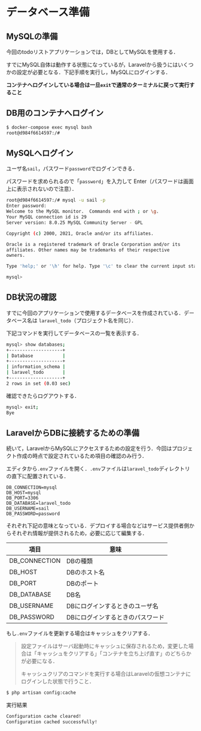 # データベース準備

## MySQLの準備

今回のtodoリストアプリケーションでは，DBとしてMySQLを使用する．

すでにMySQL自体は動作する状態になっているが，Laravelから扱うにはいくつかの設定が必要となる．下記手順を実行し，MySQLにログインする．

**コンテナへログインしている場合は一旦`exit`で通常のターミナルに戻って実行すること**

## DB用のコンテナへログイン

```bash
$ docker-compose exec mysql bash
root@d984f6614597:/#
```

## MySQLへログイン

ユーザ名`sail`，パスワード`password`でログインできる．

パスワードを求められるので「`password`」を入力して Enter（パスワードは画面上に表示されないので注意）．

```bash
root@d984f6614597:/# mysql -u sail -p
Enter password:
Welcome to the MySQL monitor.  Commands end with ; or \g.
Your MySQL connection id is 29
Server version: 8.0.25 MySQL Community Server - GPL

Copyright (c) 2000, 2021, Oracle and/or its affiliates.

Oracle is a registered trademark of Oracle Corporation and/or its
affiliates. Other names may be trademarks of their respective
owners.

Type 'help;' or '\h' for help. Type '\c' to clear the current input statement.

mysql>
```

## DB状況の確認

すでに今回のアプリケーションで使用するデータベースを作成されている．データベース名は `laravel_todo`（プロジェクト名を同じ）．

下記コマンドを実行してデータベースの一覧を表示する．

```bash
mysql> show databases;
+--------------------+
| Database           |
+--------------------+
| information_schema |
| laravel_todo       |
+--------------------+
2 rows in set (0.03 sec)
```

確認できたらログアウトする．

```bash
mysql> exit;
Bye
```


## LaravelからDBに接続するための準備

続いて，LaravelからMySQLにアクセスするための設定を行う．今回はプロジェクト作成の時点で設定されているため項目の確認のみ行う．

エディタから`.env`ファイルを開く．`.env`ファイルは`laravel_todo`ディレクトリの直下に配置されている．

```env
DB_CONNECTION=mysql
DB_HOST=mysql
DB_PORT=3306
DB_DATABASE=laravel_todo
DB_USERNAME=sail
DB_PASSWORD=password
```

それぞれ下記の意味となっている．デプロイする場合などはサービス提供者側からそれぞれ情報が提供されるため，必要に応じて編集する．

|項目|意味|
|-|-|
|DB_CONNECTION|DBの種類|
|DB_HOST|DBのホスト名|
|DB_PORT|DBのポート|
|DB_DATABASE|DB名|
|DB_USERNAME|DBにログインするときのユーザ名|
|DB_PASSWORD|DBにログインするときのパスワード|

もし`.env`ファイルを更新する場合はキャッシュをクリアする．

> 設定ファイルはサーバ起動時にキャッシュに保存されるため，変更した場合は「キャッシュをクリアする」「コンテナを立ち上げ直す」のどちらかが必要になる．
>
>キャッシュクリアのコマンドを実行する場合はLaravelの仮想コンテナにログインした状態で行うこと．

```bash
$ php artisan config:cache
```

実行結果

```bash
Configuration cache cleared!
Configuration cached successfully!
```

